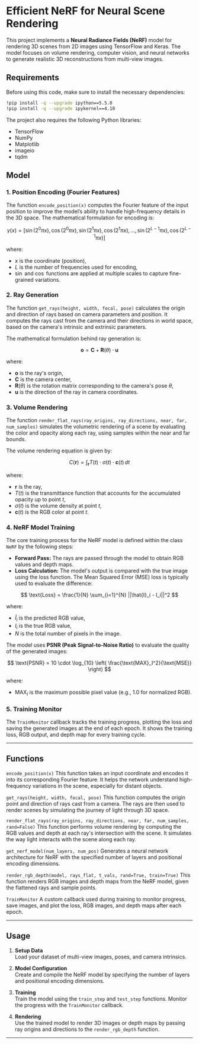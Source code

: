 # Efficient NeRF for Neural Scene Rendering

This project implements a **Neural Radiance Fields (NeRF)** model for rendering 3D scenes from 2D images using TensorFlow and Keras. The model focuses on volume rendering, computer vision, and neural networks to generate realistic 3D reconstructions from multi-view images. 

## Requirements

Before using this code, make sure to install the necessary dependencies:

```bash
!pip install -q --upgrade ipython==5.5.0
!pip install -q --upgrade ipykernel==4.10
```

The project also requires the following Python libraries:
- TensorFlow
- NumPy
- Matplotlib
- imageio
- tqdm

## Model

### 1. **Position Encoding (Fourier Features)**
The function `encode_position(x)` computes the Fourier feature of the input position to improve the model’s ability to handle high-frequency details in the 3D space. The mathematical formulation for encoding is:

$$
\gamma(x) = [\sin(2^0 \pi x), \cos(2^0 \pi x), \sin(2^1 \pi x), \cos(2^1 \pi x), \dots, \sin(2^{L-1} \pi x), \cos(2^{L-1} \pi x)]
$$

where:
- $x$ is the coordinate (position),
- $L$ is the number of frequencies used for encoding,
- $\sin$ and $\cos$ functions are applied at multiple scales to capture fine-grained variations.

### 2. **Ray Generation**
The function `get_rays(height, width, focal, pose)` calculates the origin and direction of rays based on camera parameters and position. It computes the rays cast from the camera and their directions in world space, based on the camera's intrinsic and extrinsic parameters.

The mathematical formulation behind ray generation is:

$$
\mathbf{o} = \mathbf{C} + \mathbf{R}(\theta) \cdot \mathbf{u}
$$

where:
- $\mathbf{o}$ is the ray's origin,
- $\mathbf{C}$ is the camera center,
- $\mathbf{R}(\theta)$ is the rotation matrix corresponding to the camera's pose $\theta$,
- $\mathbf{u}$ is the direction of the ray in camera coordinates.

### 3. **Volume Rendering**
The function `render_flat_rays(ray_origins, ray_directions, near, far, num_samples)` simulates the volumetric rendering of a scene by evaluating the color and opacity along each ray, using samples within the near and far bounds.

The volume rendering equation is given by:

$$
C(\mathbf{r}) = \int_{\mathbf{r}} T(t) \cdot \sigma(t) \cdot \mathbf{c}(t) \, dt
$$

where:
- $\mathbf{r}$ is the ray,
- $T(t)$ is the transmittance function that accounts for the accumulated opacity up to point $t$,
- $\sigma(t)$ is the volume density at point $t$,
- $\mathbf{c}(t)$ is the RGB color at point $t$.

### 4. **NeRF Model Training**
The core training process for the NeRF model is defined within the class `NeRF` by the following steps:

- **Forward Pass:** The rays are passed through the model to obtain RGB values and depth maps.
- **Loss Calculation:** The model's output is compared with the true image using the loss function. The Mean Squared Error (MSE) loss is typically used to evaluate the difference:

$$
\text{Loss} = \frac{1}{N} \sum_{i=1}^{N} ||\hat{I}_i - I_i||^2
$$

where:
- $\hat{I}_i$ is the predicted RGB value,
- $I_i$ is the true RGB value,
- $N$ is the total number of pixels in the image.

The model uses **PSNR (Peak Signal-to-Noise Ratio)** to evaluate the quality of the generated images:

$$
\text{PSNR} = 10 \cdot \log_{10} \left( \frac{\text{MAX}_I^2}{\text{MSE}} \right)
$$

where:
- $\text{MAX}_I$ is the maximum possible pixel value (e.g., 1.0 for normalized RGB).

### 5. **Training Monitor**
The `TrainMonitor` callback tracks the training progress, plotting the loss and saving the generated images at the end of each epoch. It shows the training loss, RGB output, and depth map for every training cycle.

---

## Functions

`encode_position(x)`
This function takes an input coordinate and encodes it into its corresponding Fourier feature. It helps the network understand high-frequency variations in the scene, especially for distant objects.

`get_rays(height, width, focal, pose)`
This function computes the origin point and direction of rays cast from a camera. The rays are then used to render scenes by simulating the journey of light through 3D space.

`render_flat_rays(ray_origins, ray_directions, near, far, num_samples, rand=False)`
This function performs volume rendering by computing the RGB values and depth at each ray's intersection with the scene. It simulates the way light interacts with the scene along each ray.

`get_nerf_model(num_layers, num_pos)`
Generates a neural network architecture for NeRF with the specified number of layers and positional encoding dimensions.

`render_rgb_depth(model, rays_flat, t_vals, rand=True, train=True)`
This function renders RGB images and depth maps from the NeRF model, given the flattened rays and sample points.

`TrainMonitor`
A custom callback used during training to monitor progress, save images, and plot the loss, RGB images, and depth maps after each epoch.

---

## Usage

1. **Setup Data**  
Load your dataset of multi-view images, poses, and camera intrinsics.

2. **Model Configuration**  
Create and compile the NeRF model by specifying the number of layers and positional encoding dimensions.

3. **Training**  
Train the model using the `train_step` and `test_step` functions. Monitor the progress with the `TrainMonitor` callback.

4. **Rendering**  
Use the trained model to render 3D images or depth maps by passing ray origins and directions to the `render_rgb_depth` function.


---
